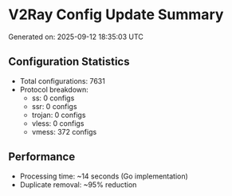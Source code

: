 # V2Ray Config Update Summary
Generated on: 2025-09-12 18:35:03 UTC

## Configuration Statistics
- Total configurations: 7631
- Protocol breakdown:
  - ss: 0 configs
  - ssr: 0 configs
  - trojan: 0 configs
  - vless: 0 configs
  - vmess: 372 configs

## Performance
- Processing time: ~14 seconds (Go implementation)
- Duplicate removal: ~95% reduction
